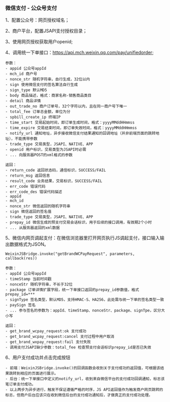 ### 微信支付 - 公众号支付

1、配置公众号：网页授权域名；

2、商户平台，配置JSAPI支付授权目录；

3、使用网页授权获取用户openid;

4、调用统一下单接口：https://api.mch.weixin.qq.com/pay/unifiedorder;

	参数：
	- appid 公众号appId
	- mch_id 商户号
	- nonce_str 随机字符串，自行生成，32位以内
	- sign 使用微信支付的签名算法自行生成
	- sign_type 默认MD5
	- body 商品描述，格式：商家名称-销售商品类目
	- detail 商品详情
	- out_trade_no 商户订单号，32个字符以内，且在同一商户号下唯一
	- total_fee 订单总金额，单位为分
	- spbill_create_ip 终端IP
	- time_start 交易起始时间，即订单生成时间，格式：yyyyMMddHHmmss
	- time_expire 交易结束时间，即订单失效时间，格式：yyyyMMddHHmmss
	- notify_url 通知地址，异步接收微信支付结果通知的回调地址（并非前端页面的跳转地址），不能携带参数
	- trade_type 交易类型，JSAPI、NATIVE、APP
	- openid 用户标识，交易类型为JSAPI时必需
	- ... 向服务器POST的xml格式的参数
	
	返回：
	- return_code 返回状态码，通信标识，SUCCESS/FAIL
	- return_msg 返回信息
	- result_code 业务结果，交易标识，SUCCESS/FAIL
	- err_code 错误代码
	- err_code_des 错误代码描述
	- appid
	- mch_id
	- nonce_str 微信返回的随机字符串
	- sign 微信返回的签名值
	- trade_type 交易类型，JSAPI、NATIVE、APP
	- prepay_id 微信生成的预支付交易会话标识，用于后续的接口调用，有效期2个小时
	- ... 从服务器返回的xml数据
	
5、微信内网页调起支付：在微信浏览器里打开网页执行JS调起支付，接口输入输出数据格式为JSON。
   
	WeixinJSBridge.invoke("getBrandWCPayRequest", parameters, callback(res))
	
	参数：
    - appId 公众号appId
    - timeStamp 当前时间戳
    - nonceStr 随机字符串，不长于32位
    - package 订单详情扩展字段，统一下单接口返回的prepay_id参数值，格式prepay_id=***
    - signType 签名类型，默认MD5，支持HMAC-S、HA256，此处需与统一下单的签名类型一致
    - paySign 签名
    - ... 参与签名的参数为：appId、timeStamp、nonceStr、package、signTpe，区分大小写
    
	返回：
    - get_brand_wcpay_request:ok 支付成功
    - get_brand_wcpay_request:cancel 支付过程中用户取消
    - get_brand_wxpay_request:fail 支付失败
    - 调用支付JSAPI缺少参数：total_fee 检查预支付会话标识prepay_id是否已失效
    
6、用户支付成功并点击完成按钮

	- 前端：WeixinJSBridge.invoke()的回调函数会收到关于支付成功的返回值，可根据该结果跳转到相应的页面进行展示。
	- 后台：统一下单接口中定义的notify_url，收到来自微信平台的支付成功回调通知，标志该笔订单支付成功。
	- 以上两步为异步进行，触发不保证遵循严格的时序，JS API返回值作为触发商户网页跳转的标志，但商户后台应该只在收到微信后台的支付成功通知后，才做真正的支付成功处理。